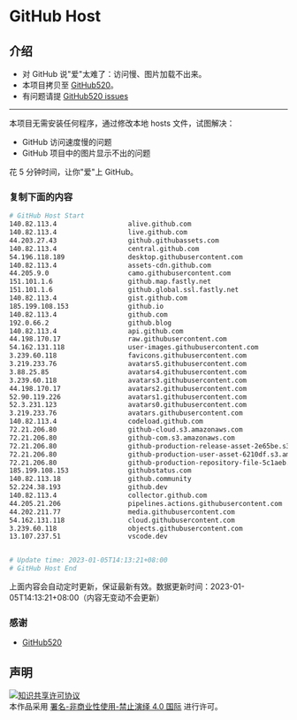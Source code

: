 # GitHub Host
## 介绍
- 对 GitHub 说"爱"太难了：访问慢、图片加载不出来。
- 本项目拷贝至 [GitHub520](https://github.com/521xueweihan/GitHub520)。
- 有问题请提 [GitHub520 issues](https://github.com/521xueweihan/GitHub520/issues/new)

---

本项目无需安装任何程序，通过修改本地 hosts 文件，试图解决：
- GitHub 访问速度慢的问题
- GitHub 项目中的图片显示不出的问题

花 5 分钟时间，让你"爱"上 GitHub。

### 复制下面的内容
```bash
# GitHub Host Start
140.82.113.4                  alive.github.com
140.82.113.4                  live.github.com
44.203.27.43                  github.githubassets.com
140.82.113.4                  central.github.com
54.196.118.189                desktop.githubusercontent.com
140.82.113.4                  assets-cdn.github.com
44.205.9.0                    camo.githubusercontent.com
151.101.1.6                   github.map.fastly.net
151.101.1.6                   github.global.ssl.fastly.net
140.82.113.4                  gist.github.com
185.199.108.153               github.io
140.82.113.4                  github.com
192.0.66.2                    github.blog
140.82.113.4                  api.github.com
44.198.170.17                 raw.githubusercontent.com
54.162.131.118                user-images.githubusercontent.com
3.239.60.118                  favicons.githubusercontent.com
3.219.233.76                  avatars5.githubusercontent.com
3.88.25.85                    avatars4.githubusercontent.com
3.239.60.118                  avatars3.githubusercontent.com
44.198.170.17                 avatars2.githubusercontent.com
52.90.119.226                 avatars1.githubusercontent.com
52.3.231.123                  avatars0.githubusercontent.com
3.219.233.76                  avatars.githubusercontent.com
140.82.113.4                  codeload.github.com
72.21.206.80                  github-cloud.s3.amazonaws.com
72.21.206.80                  github-com.s3.amazonaws.com
72.21.206.80                  github-production-release-asset-2e65be.s3.amazonaws.com
72.21.206.80                  github-production-user-asset-6210df.s3.amazonaws.com
72.21.206.80                  github-production-repository-file-5c1aeb.s3.amazonaws.com
185.199.108.153               githubstatus.com
140.82.113.18                 github.community
52.224.38.193                 github.dev
140.82.113.4                  collector.github.com
44.205.21.206                 pipelines.actions.githubusercontent.com
44.202.211.77                 media.githubusercontent.com
54.162.131.118                cloud.githubusercontent.com
3.239.60.118                  objects.githubusercontent.com
13.107.237.51                 vscode.dev


# Update time: 2023-01-05T14:13:21+08:00
# GitHub Host End

```
上面内容会自动定时更新，保证最新有效。数据更新时间：2023-01-05T14:13:21+08:00（内容无变动不会更新）

### 感谢

- [GitHub520](https://github.com/521xueweihan/GitHub520)

## 声明
<a rel="license" href="https://creativecommons.org/licenses/by-nc-nd/4.0/deed.zh"><img alt="知识共享许可协议" style="border-width: 0" src="https://licensebuttons.net/l/by-nc-nd/4.0/88x31.png"></a><br>本作品采用 <a rel="license" href="https://creativecommons.org/licenses/by-nc-nd/4.0/deed.zh">署名-非商业性使用-禁止演绎 4.0 国际</a> 进行许可。